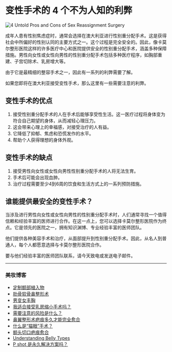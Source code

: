 # 变性手术的 4 个不为人知的利弊

![4 Untold Pros and Cons of Sex Reassignment Surgery](https://www.kamolhospital.com/uploads/blog/651/data/649980c8bac1b.jpg)

成年人患有性别焦虑症时，通常会选择在澳大利亚进行性别重分配手术。这是获得社会中所偏好的性别认同的主要方式之一。这个过程是完全安全的。因此，像卡莫尔整形医院这样的许多医疗中心和医院提供安全的性别重分配手术，涵盖多种保障措施。男性向女性或女性向男性的性别重分配手术包括多种医疗程序，如胸部重建、子宫切除术、乳房增大等。

由于它是最精细的整容手术之一，因此有一系列的利弊需要了解。

如果您即将在澳大利亚接受变性手术，那么这里有一些需要注意的利弊。

## 变性手术的优点

1. 接受性别重分配手术的人在手术后能够享受性生活。这一医疗过程将身体变为符合自己期望的身体，从而减轻心理压力。
2. 这会带来心理上的幸福感，对接受治疗的人有益。
3. 它降低了抑郁、焦虑和恐慌发作的水平。
4. 帮助个人获得理想的身体外观。

## 变性手术的缺点

1. 接受男性向女性或女性向男性性别重分配手术的人将无法生育。
2. 手术后可能会出现血肿。
3. 治疗过程需要至少4到6周的饮食和生活方式上的一系列预防措施。

## 谁能提供最安全的变性手术？

当涉及进行男性向女性或女性向男性的性别重分配手术时，人们通常寻找一个值得信赖和经验丰富的医师进行合作。在这一点上，您可以选择卡莫尔整形医院作为终点。它是领先的医院之一，拥有知识渊博、专业经验丰富的医师团队。

他们提供各种美容手术和治疗，从面部提升到性别重分配手术。因此，从名人到普通人，每个人都愿意选择与卡莫尔整形医院合作。

要与他们经验丰富的医师团队联系，请今天致电或发送电子邮件。

---

### 美妆博客

- [定制额部植入物](https://www.kamolhospital.com/blog/565/customized-forehead-implant)
- [肋骨软骨鼻整形术](https://www.kamolhospital.com/blog/543/rhinoplasty-with-rib-cartilage-2)
- [男变女丰胸](https://www.kamolhospital.com/blog/260/male-to-female-breast-augmentation)
- [我适合接受乳房缩小手术吗？](https://www.kamolhospital.com/blog/533/am-i-a-good-candidate-for-breast-reduction)
- [需要注意的风险是什么？](https://www.kamolhospital.com/blog/435/what-is-the-risk-to-be-aware)
- [鼻翼整形术疤痕多久才能完全愈合](https://www.kamolhospital.com/blog/547/how-long-until-alarplasty-scars-are-fully-healed)
- [什么是“猫眼”手术？](https://www.kamolhospital.com/blog/1149/what-is-a-cat-eyes-surgery)
- [额头切口疤痕愈合](https://www.kamolhospital.com/blog/399/healing-incision-scar-of-forehead)
- [Understanding Belly Types](https://www.kamolhospital.com/blog/1950/understanding-belly-types)
- [P shot 是永久解决方案吗？](https://www.kamolhospital.com/blog/1480/is-p-shot-a-permanent-solution)